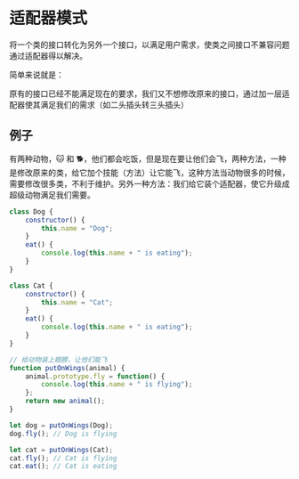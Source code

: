 # 适配器模式

将一个类的接口转化为另外一个接口，以满足用户需求，使类之间接口不兼容问题通过适配器得以解决。

简单来说就是：

原有的接口已经不能满足现在的要求，我们又不想修改原来的接口，通过加一层适配器使其满足我们的需求（如二头插头转三头插头）

## 例子

有两种动物，🐱 和 🐕，他们都会吃饭，但是现在要让他们会飞，两种方法，一种是修改原来的类，给它加个技能（方法）让它能飞，这种方法当动物很多的时候，需要修改很多类，不利于维护。另外一种方法：我们给它装个适配器，使它升级成超级动物满足我们需要。

```js
class Dog {
    constructor() {
        this.name = "Dog";
    }
    eat() {
        console.log(this.name + " is eating");
    }
}

class Cat {
    constructor() {
        this.name = "Cat";
    }
    eat() {
        console.log(this.name + " is eating");
    }
}

// 给动物装上翅膀，让他们能飞
function putOnWings(animal) {
    animal.prototype.fly = function() {
        console.log(this.name + " is flying");
    };
    return new animal();
}

let dog = putOnWings(Dog);
dog.fly(); // Dog is flying

let cat = putOnWings(Cat);
cat.fly(); // Cat is flying
cat.eat(); // Cat is eating
```
